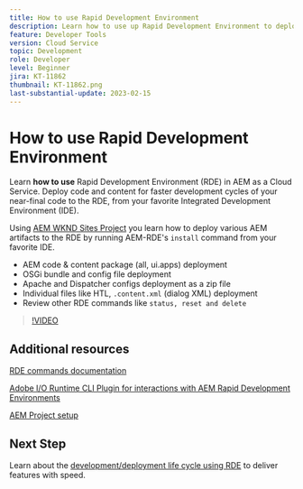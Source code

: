 ```yaml
---
title: How to use Rapid Development Environment
description: Learn how to use up Rapid Development Environment to deploy code and content from your local machine.
feature: Developer Tools
version: Cloud Service
topic: Development
role: Developer
level: Beginner
jira: KT-11862
thumbnail: KT-11862.png
last-substantial-update: 2023-02-15
---
```


# How to use Rapid Development Environment

Learn **how to use** Rapid Development Environment (RDE) in AEM as a Cloud Service. Deploy code and content for faster development cycles of your near-final code to the RDE, from your favorite Integrated Development Environment (IDE).

Using [AEM WKND Sites Project](https://github.com/adobe/aem-guides-wknd#aem-wknd-sites-project) you learn how to deploy various AEM artifacts to the RDE by running AEM-RDE's `install` command from your favorite IDE.

- AEM code & content package (all, ui.apps) deployment
- OSGi bundle and config file deployment
- Apache and Dispatcher configs deployment as a zip file
- Individual files like HTL, `.content.xml` (dialog XML) deployment
- Review other RDE commands like `status, reset and delete`

>[!VIDEO](https://video.tv.adobe.com/v/3415491/?quality=12&learn=on)

## Additional resources

[RDE commands documentation](https://experienceleague.adobe.com/docs/experience-manager-cloud-service/content/implementing/developing/rapid-development-environments.html#rde-cli-commands)

[Adobe I/O Runtime CLI Plugin for interactions with AEM Rapid Development Environments](https://github.com/adobe/aio-cli-plugin-aem-rde#aio-cli-plugin-aem-rde)

[AEM Project setup](https://experienceleague.adobe.com/docs/experience-manager-learn/getting-started-wknd-tutorial-develop/project-archetype/project-setup.html)

## Next Step

Learn about the [development/deployment life cycle using RDE](./development-life-cycle.md) to deliver features with speed.
